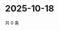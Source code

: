 # 2025-10-18

共 0 条

<!-- BEGIN ZHIHUVIDEO -->
<!-- 最后更新时间 Sat Oct 18 2025 22:08:57 GMT+0800 (China Standard Time) -->

<!-- END ZHIHUVIDEO -->
